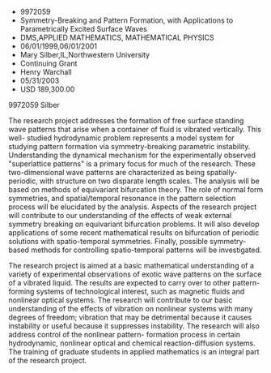 
* 9972059
* Symmetry-Breaking and Pattern Formation, with Applications to Parametrically Excited Surface Waves
* DMS,APPLIED MATHEMATICS, MATHEMATICAL PHYSICS
* 06/01/1999,06/01/2001
* Mary Silber,IL,Northwestern University
* Continuing Grant
* Henry Warchall
* 05/31/2003
* USD 189,300.00

9972059 Silber

The research project addresses the formation of free surface standing wave
patterns that arise when a container of fluid is vibrated vertically. This well-
studied hydrodynamic problem represents a model system for studying pattern
formation via symmetry-breaking parametric instability. Understanding the
dynamical mechanism for the experimentally observed "superlattice patterns" is a
primary focus for much of the research. These two-dimensional wave patterns are
characterized as being spatially- periodic, with structure on two disparate
length scales. The analysis will be based on methods of equivariant bifurcation
theory. The role of normal form symmetries, and spatial/temporal resonance in
the pattern selection process will be elucidated by the analysis. Aspects of the
research project will contribute to our understanding of the effects of weak
external symmetry breaking on equivariant bifurcation problems. It will also
develop applications of some recent mathematical results on bifurcation of
periodic solutions with spatio-temporal symmetries. Finally, possible symmetry-
based methods for controlling spatio-temporal patterns will be investigated.

The research project is aimed at a basic mathematical understanding of a variety
of experimental observations of exotic wave patterns on the surface of a
vibrated liquid. The results are expected to carry over to other pattern-forming
systems of technological interest, such as magnetic fluids and nonlinear optical
systems. The research will contribute to our basic understanding of the effects
of vibration on nonlinear systems with many degrees of freedom; vibration that
may be detrimental because it causes instability or useful because it suppresses
instability. The research will also address control of the nonlinear pattern-
formation process in certain hydrodynamic, nonlinear optical and chemical
reaction-diffusion systems. The training of graduate students in applied
mathematics is an integral part of the research project.
